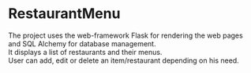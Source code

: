 # RestaurantMenu
The project uses the web-framework Flask for rendering the web pages and SQL Alchemy for database management.<br />
It displays a list of restaurants and their menus. <br />
User can add, edit or delete an item/restaurant depending on his need.<br />
